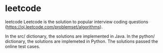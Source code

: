leetcode
========

leetcode
Leetcode is the solution to popular interview coding questions (https://oj.leetcode.com/problemset/algorithms).

In the src/ dictionary, the solutions are implemented in Java. 
In the python/ dictionary, the solutions are implemeted in Python.
The solutions passed the online test cases. 

